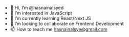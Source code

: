 - 👋 Hi, I’m @hasnainalsyed
- 👀 I’m interested in JavaScript
- 🌱 I’m currently learning React/Next JS
- 💞️ I’m looking to collaborate on Frontend Development
- 📫 How to reach me hasnainalsye@gmail.com

<!---
hasnainalsyed/hasnainalsyed is a ✨ special ✨ repository because its `README.md` (this file) appears on your GitHub profile.
You can click the Preview link to take a look at your changes.
--->
